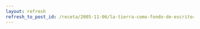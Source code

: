 ```yaml
---
layout: refresh
refresh_to_post_id: /receta/2005-11-06/la-tierra-como-fondo-de-escritorio-en-gnome-con-xplanet
---
```

